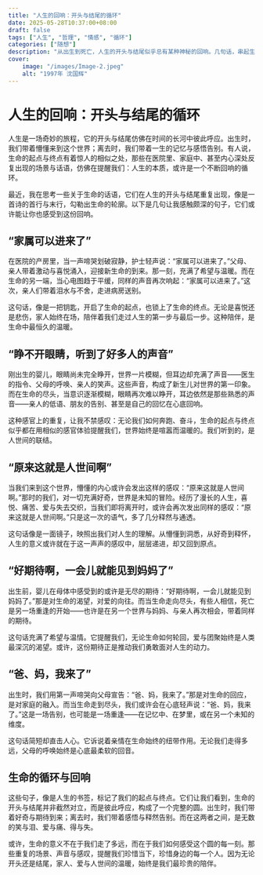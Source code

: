 ```yaml
---
title: "人生的回响：开头与结尾的循环"
date: 2025-05-28T10:37:00+08:00
draft: false
tags: ["人生", "哲理", "情感", "循环"]
categories: ["随想"]
description: "从出生到死亡，人生的开头与结尾似乎总有某种神秘的回响。几句话，串起生命的起点与终点，诉说人世间的温暖与无常。"
cover:
    image: "/images/Image-2.jpeg" 
    alt: "1997年 沈国辉"
---
```


# 人生的回响：开头与结尾的循环

人生是一场奇妙的旅程，它的开头与结尾仿佛在时间的长河中彼此呼应。出生时，我们带着懵懂来到这个世界；离去时，我们带着一生的记忆与感悟告别。有人说，生命的起点与终点有着惊人的相似之处，那些在医院里、家庭中、甚至内心深处反复出现的场景与话语，仿佛在提醒我们：人生的本质，或许是一个不断回响的循环。

最近，我在思考一些关于生命的话语，它们在人生的开头与结尾重复出现，像是一首诗的首行与末行，勾勒出生命的轮廓。以下是几句让我感触颇深的句子，它们或许能让你也感受到这份回响。

## “家属可以进来了”

在医院的产房里，当一声啼哭划破寂静，护士轻声说：“家属可以进来了。”父母、亲人带着激动与喜悦涌入，迎接新生命的到来。那一刻，充满了希望与温暖。而在生命的另一端，当心电图趋于平缓，同样的声音再次响起：“家属可以进来了。”这次，亲人们带着泪水与不舍，走进病房送别。

这句话，像是一把钥匙，开启了生命的起点，也锁上了生命的终点。无论是喜悦还是悲伤，家人始终在场，陪伴着我们走过人生的第一步与最后一步。这种陪伴，是生命中最恒久的温暖。

## “睁不开眼睛，听到了好多人的声音”

刚出生的婴儿，眼睛尚未完全睁开，世界一片模糊，但耳边却充满了声音——医生的指令、父母的呼唤、亲人的笑声。这些声音，构成了新生儿对世界的第一印象。而在生命的尽头，当意识逐渐模糊，眼睛再次难以睁开，耳边依然是那些熟悉的声音——亲人的低语、朋友的告别、甚至是自己的回忆在心底回响。

这种感官上的重复，让我不禁感叹：无论我们如何奔跑、奋斗，生命的起点与终点似乎都在用相似的感官体验提醒我们，世界始终是喧嚣而温暖的。我们听到的，是人世间的联结。

## “原来这就是人世间啊”

当我们来到这个世界，懵懂的内心或许会发出这样的感叹：“原来这就是人世间啊。”那时的我们，对一切充满好奇，世界是未知的冒险。经历了漫长的人生，喜悦、痛苦、爱与失去交织，当我们即将离开时，或许会再次发出同样的感叹：“原来这就是人世间啊。”只是这一次的语气，多了几分释然与通透。

这句话像是一面镜子，映照出我们对人生的理解。从懵懂到洞悉，从好奇到释怀，人生的意义或许就在于这一声声的感叹中，层层递进，却又回到原点。

## “好期待啊，一会儿就能见到妈妈了”

出生前，婴儿在母体中感受到的或许是无尽的期待：“好期待啊，一会儿就能见到妈妈了。”那是对生命的渴望，对爱的向往。而当生命走向尽头，有些人相信，死亡是另一场重逢的开始——也许是在另一个世界与妈妈、与亲人再次相会，带着同样的期待。

这句话充满了希望与温情。它提醒我们，无论生命如何轮回，爱与团聚始终是人类最深沉的渴望。或许，这份期待正是推动我们勇敢面对人生的动力。

## “爸、妈，我来了”

出生时，我们用第一声啼哭向父母宣告：“爸、妈，我来了。”那是对生命的回应，是对家庭的融入。而当生命走到尽头，我们或许会在心底轻声说：“爸、妈，我来了。”这是一场告别，也可能是一场重逢——在记忆中、在梦里，或在另一个未知的维度。

这句话简短却直击人心。它诉说着亲情在生命始终的纽带作用。无论我们走得多远，父母的呼唤始终是心底最柔软的回音。

## 生命的循环与回响

这些句子，像是人生的书签，标记了我们的起点与终点。它们让我们看到，生命的开头与结尾并非截然对立，而是彼此呼应，构成了一个完整的圆。出生时，我们带着好奇与期待到来；离去时，我们带着感悟与释然告别。而在这两者之间，是无数的笑与泪、爱与痛、得与失。

或许，生命的意义不在于我们走了多远，而在于我们如何感受这个圆的每一刻。那些重复的场景、声音与感叹，提醒我们珍惜当下，珍惜身边的每一个人。因为无论开头还是结尾，家人、爱与人世间的温暖，始终是我们最珍贵的陪伴。